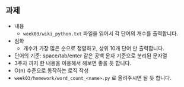 
## 과제

- 내용
  - `week03/wiki_python.txt` 파일을 읽어서 각 단어의 개수를 출력합니다.
- 심화
  - 개수가 가장 많은 순으로 정렬하고, 상위 10개 단어 만 출력합니다.
- 단어의 기준: space/tab/enter 같은 공백 문자 기준으로 분리된 문자열
- 3주차 까지 한 내용을 이용해서 해보면 좋을 듯 합니다.
- O(n) 수준으로 동작하는 로직 작성
- `week03/homework/word_count_<name>.py` 로 올려주시면 될 듯 합니다.
